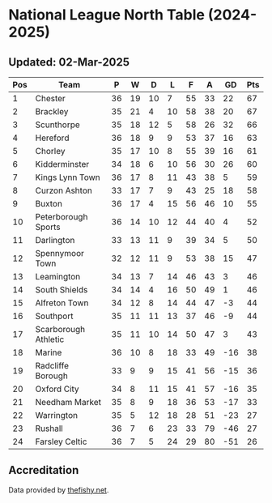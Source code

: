 # National League North Table (2024-2025)
## Updated: 02-Mar-2025

| Pos | Team | P | W | D | L | F | A | GD | Pts |
| --- | --- | --- | --- | --- | --- | --- | --- | --- | --- |
| 1 | Chester | 36 | 19 | 10 | 7 | 55 | 33 | 22 | 67 |
| 2 | Brackley | 35 | 21 | 4 | 10 | 58 | 38 | 20 | 67 |
| 3 | Scunthorpe | 35 | 18 | 12 | 5 | 58 | 26 | 32 | 66 |
| 4 | Hereford | 36 | 18 | 9 | 9 | 53 | 37 | 16 | 63 |
| 5 | Chorley | 35 | 17 | 10 | 8 | 55 | 39 | 16 | 61 |
| 6 | Kidderminster | 34 | 18 | 6 | 10 | 56 | 30 | 26 | 60 |
| 7 | Kings Lynn Town | 36 | 17 | 8 | 11 | 43 | 38 | 5 | 59 |
| 8 | Curzon Ashton | 33 | 17 | 7 | 9 | 43 | 25 | 18 | 58 |
| 9 | Buxton | 36 | 17 | 4 | 15 | 56 | 46 | 10 | 55 |
| 10 | Peterborough Sports | 36 | 14 | 10 | 12 | 44 | 40 | 4 | 52 |
| 11 | Darlington | 33 | 13 | 11 | 9 | 39 | 34 | 5 | 50 |
| 12 | Spennymoor Town | 32 | 12 | 11 | 9 | 53 | 38 | 15 | 47 |
| 13 | Leamington | 34 | 13 | 7 | 14 | 46 | 43 | 3 | 46 |
| 14 | South Shields | 34 | 14 | 4 | 16 | 50 | 49 | 1 | 46 |
| 15 | Alfreton Town | 34 | 12 | 8 | 14 | 44 | 47 | -3 | 44 |
| 16 | Southport | 35 | 11 | 11 | 13 | 37 | 46 | -9 | 44 |
| 17 | Scarborough Athletic | 35 | 11 | 10 | 14 | 50 | 47 | 3 | 43 |
| 18 | Marine | 36 | 10 | 8 | 18 | 33 | 49 | -16 | 38 |
| 19 | Radcliffe Borough | 33 | 9 | 9 | 15 | 41 | 56 | -15 | 36 |
| 20 | Oxford City | 34 | 8 | 11 | 15 | 41 | 57 | -16 | 35 |
| 21 | Needham Market | 35 | 8 | 9 | 18 | 36 | 53 | -17 | 33 |
| 22 | Warrington | 35 | 5 | 12 | 18 | 28 | 51 | -23 | 27 |
| 23 | Rushall | 36 | 7 | 6 | 23 | 33 | 79 | -46 | 27 |
| 24 | Farsley Celtic | 36 | 7 | 5 | 24 | 29 | 80 | -51 | 26 |

## Accreditation 

Data provided by [thefishy.net](https://www.thefishy.net/).